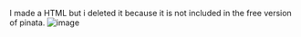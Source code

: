 I made a HTML but i deleted it because it is not included in the free version of pinata.
![image](https://github.com/LacoutierePaul/TD2_Decentralization/assets/144808507/d41fc043-b9fa-4797-94ce-527f44f706c6)
